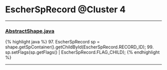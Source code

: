 # EscherSpRecord @Cluster 4

***

### [AbstractShape.java](https://searchcode.com/codesearch/view/15642354/)
{% highlight java %}
97. EscherSpRecord sp = shape.getSpContainer().getChildById(EscherSpRecord.RECORD_ID);
99.     sp.setFlags(sp.getFlags() | EscherSpRecord.FLAG_CHILD);
{% endhighlight %}

***

